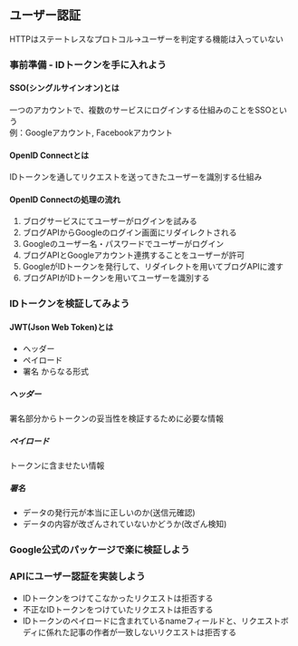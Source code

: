 ## ユーザー認証
HTTPはステートレスなプロトコル→ユーザーを判定する機能は入っていない

### 事前準備 - IDトークンを手に入れよう
#### SSO(シングルサインオン)とは
一つのアカウントで、複数のサービスにログインする仕組みのことをSSOという  
例：Googleアカウント, Facebookアカウント

#### OpenID Connectとは
IDトークンを通してリクエストを送ってきたユーザーを識別する仕組み
#### OpenID Connectの処理の流れ
1. ブログサービスにてユーザーがログインを試みる
2. ブログAPIからGoogleのログイン画面にリダイレクトされる
3. Googleのユーザー名・パスワードでユーザーがログイン
4. ブログAPIとGoogleアカウント連携することをユーザーが許可
5. GoogleがIDトークンを発行して、リダイレクトを用いてブログAPIに渡す
6. ブログAPIがIDトークンを用いてユーザーを識別する

### IDトークンを検証してみよう
#### JWT(Json Web Token)とは
- ヘッダー
- ペイロード
- 署名
からなる形式
##### ヘッダー
署名部分からトークンの妥当性を検証するために必要な情報
##### ペイロード
トークンに含ませたい情報
##### 署名
- データの発行元が本当に正しいのか(送信元確認)
- データの内容が改ざんされていないかどうか(改ざん検知)

### Google公式のパッケージで楽に検証しよう

### APIにユーザー認証を実装しよう
- IDトークンをつけてこなかったリクエストは拒否する
- 不正なIDトークンをつけていたリクエストは拒否する
- IDトークンのペイロードに含まれているnameフィールドと、リクエストボディに係れた記事の作者が一致しないリクエストは拒否する
